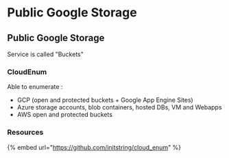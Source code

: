 # Public Google Storage

## Public Google Storage

Service is called "Buckets"

### CloudEnum

Able to enumerate :

* GCP (open and protected buckets + Google App Engine Sites)
* Azure storage accounts, blob containers, hosted DBs, VM and Webapps
* AWS open and protected buckets

### Resources

{% embed url="https://github.com/initstring/cloud_enum" %}
